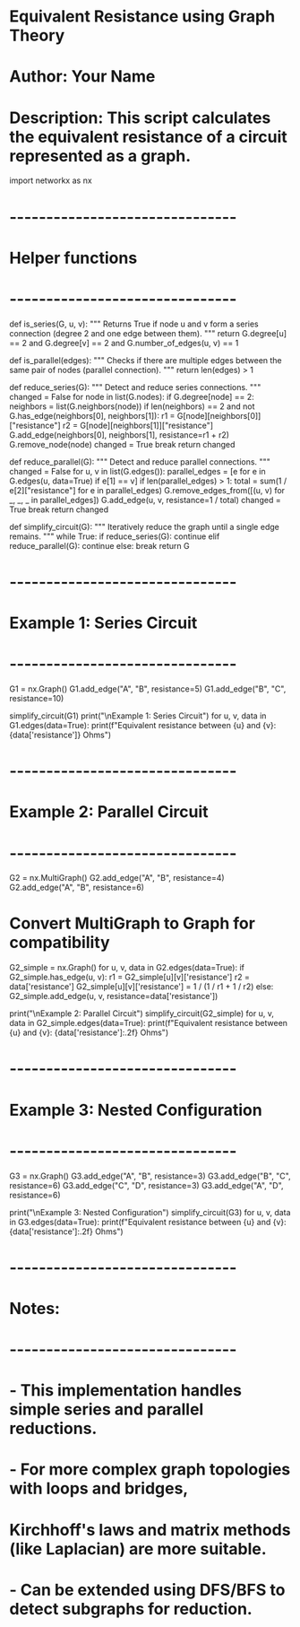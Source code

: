 # Equivalent Resistance using Graph Theory
# Author: Your Name
# Description: This script calculates the equivalent resistance of a circuit represented as a graph.

import networkx as nx

# -------------------------------
# Helper functions
# -------------------------------

def is_series(G, u, v):
    """
    Returns True if node u and v form a series connection (degree 2 and one edge between them).
    """
    return G.degree[u] == 2 and G.degree[v] == 2 and G.number_of_edges(u, v) == 1

def is_parallel(edges):
    """
    Checks if there are multiple edges between the same pair of nodes (parallel connection).
    """
    return len(edges) > 1

def reduce_series(G):
    """
    Detect and reduce series connections.
    """
    changed = False
    for node in list(G.nodes):
        if G.degree[node] == 2:
            neighbors = list(G.neighbors(node))
            if len(neighbors) == 2 and not G.has_edge(neighbors[0], neighbors[1]):
                r1 = G[node][neighbors[0]]["resistance"]
                r2 = G[node][neighbors[1]]["resistance"]
                G.add_edge(neighbors[0], neighbors[1], resistance=r1 + r2)
                G.remove_node(node)
                changed = True
                break
    return changed

def reduce_parallel(G):
    """
    Detect and reduce parallel connections.
    """
    changed = False
    for u, v in list(G.edges()):
        parallel_edges = [e for e in G.edges(u, data=True) if e[1] == v]
        if len(parallel_edges) > 1:
            total = sum(1 / e[2]["resistance"] for e in parallel_edges)
            G.remove_edges_from([(u, v) for _, _, _ in parallel_edges])
            G.add_edge(u, v, resistance=1 / total)
            changed = True
            break
    return changed

def simplify_circuit(G):
    """
    Iteratively reduce the graph until a single edge remains.
    """
    while True:
        if reduce_series(G):
            continue
        elif reduce_parallel(G):
            continue
        else:
            break
    return G

# -------------------------------
# Example 1: Series Circuit
# -------------------------------
G1 = nx.Graph()
G1.add_edge("A", "B", resistance=5)
G1.add_edge("B", "C", resistance=10)

simplify_circuit(G1)
print("\nExample 1: Series Circuit")
for u, v, data in G1.edges(data=True):
    print(f"Equivalent resistance between {u} and {v}: {data['resistance']} Ohms")

# -------------------------------
# Example 2: Parallel Circuit
# -------------------------------
G2 = nx.MultiGraph()
G2.add_edge("A", "B", resistance=4)
G2.add_edge("A", "B", resistance=6)

# Convert MultiGraph to Graph for compatibility
G2_simple = nx.Graph()
for u, v, data in G2.edges(data=True):
    if G2_simple.has_edge(u, v):
        r1 = G2_simple[u][v]['resistance']
        r2 = data['resistance']
        G2_simple[u][v]['resistance'] = 1 / (1 / r1 + 1 / r2)
    else:
        G2_simple.add_edge(u, v, resistance=data['resistance'])

print("\nExample 2: Parallel Circuit")
simplify_circuit(G2_simple)
for u, v, data in G2_simple.edges(data=True):
    print(f"Equivalent resistance between {u} and {v}: {data['resistance']:.2f} Ohms")

# -------------------------------
# Example 3: Nested Configuration
# -------------------------------
G3 = nx.Graph()
G3.add_edge("A", "B", resistance=3)
G3.add_edge("B", "C", resistance=6)
G3.add_edge("C", "D", resistance=3)
G3.add_edge("A", "D", resistance=6)

print("\nExample 3: Nested Configuration")
simplify_circuit(G3)
for u, v, data in G3.edges(data=True):
    print(f"Equivalent resistance between {u} and {v}: {data['resistance']:.2f} Ohms")

# -------------------------------
# Notes:
# -------------------------------
# - This implementation handles simple series and parallel reductions.
# - For more complex graph topologies with loops and bridges,
#   Kirchhoff's laws and matrix methods (like Laplacian) are more suitable.
# - Can be extended using DFS/BFS to detect subgraphs for reduction.